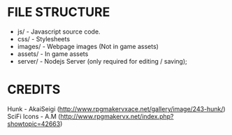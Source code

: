FILE STRUCTURE
=========================
- js/ - Javascript source code.
- css/ - Stylesheets
- images/ - Webpage images (Not in game assets)
- assets/ - In game assets
- server/ - Nodejs Server (only required for editing / saving);


CREDITS
=========================
Hunk - AkaiSeigi (http://www.rpgmakervxace.net/gallery/image/243-hunk/)
SciFi Icons - A.M (http://www.rpgmakervx.net/index.php?showtopic=42663)
